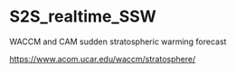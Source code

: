 # S2S_realtime_SSW
WACCM and CAM sudden stratospheric warming forecast

https://www.acom.ucar.edu/waccm/stratosphere/

